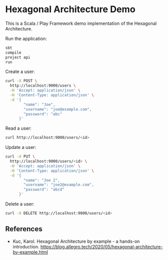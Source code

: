 # Hexagonal Architecture Demo

This is a Scala / Play Framework demo implementation of the Hexagonal Architecture.

Run the application:

```sh
sbt
compile
project api
run
```

Create a user:

```sh
curl -X POST \
  http://localhost:9000/users \
  -H 'Accept: application/json' \
  -H 'Content-Type: application/json' \
  -d '{
        "name": "Joe",
        "username": "joe@example.com",
        "password": "abc"
      }'
```

Read a user:

```sh
curl http://localhost:9000/users/<id>
```

Update a user:

```sh
curl -X PUT \
  http://localhost:9000/users/<id> \
  -H 'Accept: application/json' \
  -H 'Content-Type: application/json' \
  -d '{
        "name": "Joe 2",
        "username": "joe2@example.com",
        "password": "abcd"
      }'
```

Delete a user:

```sh
curl -X DELETE http://localhost:9000/users/<id>
```

## References

* Kuc, Karol. Hexagonal Architecture by example - a hands-on introduction. https://blog.allegro.tech/2020/05/hexagonal-architecture-by-example.html
